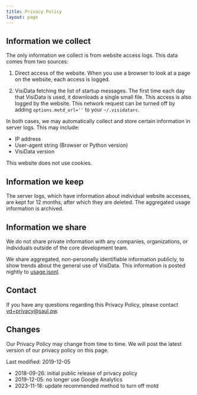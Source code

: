 ```yaml
---
title: Privacy Policy
layout: page
---
```


## Information we collect

The only information we collect is from website access logs.  This data comes from two sources:

1. Direct access of the website.  When you use a browser to look at a page on the website, each access is logged.

2. VisiData fetching the list of startup messages.  The first time each day that VisiData is used, it downloads a single small file.  This access is also logged by the website.
This network request can be turned off by adding `options.motd_url=''` to your `~/.visidatarc`.

In both cases, we may automatically collect and store certain information in server logs. This may include:

  - IP address
  - User-agent string (Browser or Python version)
  - VisiData version

This website does not use cookies.

## Information we keep

The server logs, which have information about individual website accesses, are kept for 12 months, after which they are deleted.  The aggregated usage information is archived.

## Information we share

We do not share private information with any companies, organizations, or individuals outside of the core development team.

We share aggregated, non-personally identifiable information publicly, to show trends about the general use of VisiData.  This information is posted nightly to [usage.jsonl](https://visidata.org/usage.jsonl).

## Contact

If you have any questions regarding this Privacy Policy, please contact [vd+privacy@saul.pw](mailto:vd+privacy@saul.pw).

## Changes

Our Privacy Policy may change from time to time. We will post the latest version of our privacy policy on this page.

Last modified: 2019-12-05

* 2018-09-26: initial public release of privacy policy
* 2019-12-05: no longer use Google Analytics
* 2023-11-18: update recommended method to turn off motd
